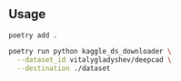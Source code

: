 #

## Usage

```bash
poetry add .

poetry run python kaggle_ds_downloader \
  --dataset_id vitalygladyshev/deepcad \
  --destination ./dataset
```
